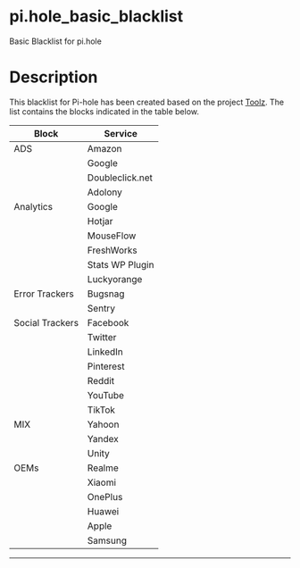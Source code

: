 # pi.hole_basic_blacklist
Basic Blacklist for pi.hole

# Description
This blacklist for Pi-hole has been created based on the project [Toolz](https://github.com/d3ward/toolz).
The list contains the blocks indicated in the table below.

|    Block        |   Service  |
| --------------- | ---------- |
|    ADS          |   Amazon   |
|                 |   Google   |
|                 | Doubleclick.net |
|                 |   Adolony  |
|  Analytics      |   Google   |
|                 |   Hotjar  |
|                 |   MouseFlow   |
|                 |   FreshWorks   |
|                 |   Stats WP Plugin   |
|                 |   Luckyorange   |
| Error Trackers  |   Bugsnag   |
|                 |   Sentry  |
| Social Trackers |   Facebook   |
|                 |   Twitter |
|                 |   LinkedIn  |
|                 |   Pinterest  |
|                 |   Reddit  |
|                 |   YouTube  |
|                 |   TikTok  |
|    MIX          |   Yahoon   |
|                 |   Yandex  |
|                 |   Unity  |
|    OEMs         |   Realme   |
|                 |   Xiaomi  |
|                 |   OnePlus  |
|                 |   Huawei |
|                 |   Apple  |
|                 |   Samsung  |


****
